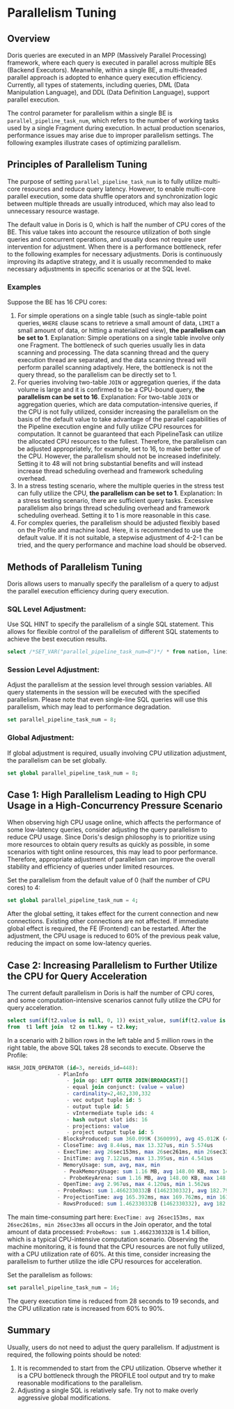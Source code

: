 # Parallelism Tuning

## Overview

Doris queries are executed in an MPP (Massively Parallel Processing) framework, where each query is executed in parallel across multiple BEs (Backend Executors). Meanwhile, within a single BE, a multi-threaded parallel approach is adopted to enhance query execution efficiency. Currently, all types of statements, including queries, DML (Data Manipulation Language), and DDL (Data Definition Language), support parallel execution.

The control parameter for parallelism within a single BE is `parallel_pipeline_task_num`, which refers to the number of working tasks used by a single Fragment during execution. In actual production scenarios, performance issues may arise due to improper parallelism settings. The following examples illustrate cases of optimizing parallelism.

## Principles of Parallelism Tuning

The purpose of setting `parallel_pipeline_task_num` is to fully utilize multi-core resources and reduce query latency. However, to enable multi-core parallel execution, some data shuffle operators and synchronization logic between multiple threads are usually introduced, which may also lead to unnecessary resource wastage.

The default value in Doris is 0, which is half the number of CPU cores of the BE. This value takes into account the resource utilization of both single queries and concurrent operations, and usually does not require user intervention for adjustment. When there is a performance bottleneck, refer to the following examples for necessary adjustments. Doris is continuously improving its adaptive strategy, and it is usually recommended to make necessary adjustments in specific scenarios or at the SQL level.

### Examples

Suppose the BE has 16 CPU cores:

1. For simple operations on a single table (such as single-table point queries, `WHERE` clause scans to retrieve a small amount of data, `LIMIT` a small amount of data, or hitting a materialized view), **the parallelism can be set to 1**.
   Explanation: Simple operations on a single table involve only one Fragment. The bottleneck of such queries usually lies in data scanning and processing. The data scanning thread and the query execution thread are separated, and the data scanning thread will perform parallel scanning adaptively. Here, the bottleneck is not the query thread, so the parallelism can be directly set to 1.
2. For queries involving two-table `JOIN` or aggregation queries, if the data volume is large and it is confirmed to be a CPU-bound query, **the parallelism can be set to 16**.
   Explanation: For two-table `JOIN` or aggregation queries, which are data computation-intensive queries, if the CPU is not fully utilized, consider increasing the parallelism on the basis of the default value to take advantage of the parallel capabilities of the Pipeline execution engine and fully utilize CPU resources for computation. It cannot be guaranteed that each PipelineTask can utilize the allocated CPU resources to the fullest. Therefore, the parallelism can be adjusted appropriately, for example, set to 16, to make better use of the CPU. However, the parallelism should not be increased indefinitely. Setting it to 48 will not bring substantial benefits and will instead increase thread scheduling overhead and framework scheduling overhead.
3. In a stress testing scenario, where the multiple queries in the stress test can fully utilize the CPU, **the parallelism can be set to 1**.
   Explanation: In a stress testing scenario, there are sufficient query tasks. Excessive parallelism also brings thread scheduling overhead and framework scheduling overhead. Setting it to 1 is more reasonable in this case.
4. For complex queries, the parallelism should be adjusted flexibly based on the Profile and machine load. Here, it is recommended to use the default value. If it is not suitable, a stepwise adjustment of 4-2-1 can be tried, and the query performance and machine load should be observed.

## Methods of Parallelism Tuning

Doris allows users to manually specify the parallelism of a query to adjust the parallel execution efficiency during query execution.

### SQL Level Adjustment:

Use SQL HINT to specify the parallelism of a single SQL statement. This allows for flexible control of the parallelism of different SQL statements to achieve the best execution results.

```sql
select /*SET_VAR("parallel_pipeline_task_num=8")*/ * from nation, lineitem where lineitem.l_suppkey = nation.n_nationkey
```

### Session Level Adjustment:

Adjust the parallelism at the session level through session variables. All query statements in the session will be executed with the specified parallelism. Please note that even single-line SQL queries will use this parallelism, which may lead to performance degradation.

```SQL
set parallel_pipeline_task_num = 8;
```

### Global Adjustment:

If global adjustment is required, usually involving CPU utilization adjustment, the parallelism can be set globally.

```SQL
set global parallel_pipeline_task_num = 8;
```

## Case 1: High Parallelism Leading to High CPU Usage in a High-Concurrency Pressure Scenario

When observing high CPU usage online, which affects the performance of some low-latency queries, consider adjusting the query parallelism to reduce CPU usage. Since Doris's design philosophy is to prioritize using more resources to obtain query results as quickly as possible, in some scenarios with tight online resources, this may lead to poor performance. Therefore, appropriate adjustment of parallelism can improve the overall stability and efficiency of queries under limited resources.

Set the parallelism from the default value of 0 (half the number of CPU cores) to 4:

```SQL
set global parallel_pipeline_task_num = 4;
```

After the global setting, it takes effect for the current connection and new connections. Existing other connections are not affected. If immediate global effect is required, the FE (Frontend) can be restarted. After the adjustment, the CPU usage is reduced to 60% of the previous peak value, reducing the impact on some low-latency queries.

## Case 2: Increasing Parallelism to Further Utilize the CPU for Query Acceleration

The current default parallelism in Doris is half the number of CPU cores, and some computation-intensive scenarios cannot fully utilize the CPU for query acceleration.

```SQL
select sum(if(t2.value is null, 0, 1)) exist_value, sum(if(t2.value is null, 1, 0)) no_exist_value
from  t1 left join  t2 on t1.key = t2.key;
```

In a scenario with 2 billion rows in the left table and 5 million rows in the right table, the above SQL takes 28 seconds to execute. Observe the Profile:

```SQL
HASH_JOIN_OPERATOR (id=3, nereids_id=448):
                - PlanInfo
                   - join op: LEFT OUTER JOIN(BROADCAST)[]
                   - equal join conjunct: (value = value)
                   - cardinality=2,462,330,332
                   - vec output tuple id: 5
                   - output tuple id: 5
                   - vIntermediate tuple ids: 4 
                   - hash output slot ids: 16 
                   - projections: value
                   - project output tuple id: 5
                - BlocksProduced: sum 360.099K (360099), avg 45.012K (45012), max 45.014K (45014), min 45.011K (45011)
                - CloseTime: avg 8.44us, max 13.327us, min 5.574us
                - ExecTime: avg 26sec153ms, max 26sec261ms, min 26sec33ms
                - InitTime: avg 7.122us, max 13.395us, min 4.541us
                - MemoryUsage: sum, avg, max, min 
                  - PeakMemoryUsage: sum 1.16 MB, avg 148.00 KB, max 148.00 KB, min 148.00 KB
                  - ProbeKeyArena: sum 1.16 MB, avg 148.00 KB, max 148.00 KB, min 148.00 KB
                - OpenTime: avg 2.967us, max 4.120us, min 1.562us
                - ProbeRows: sum 1.4662330332B (1462330332), avg 182.791291M (182791291), max 182.811875M (182811875), min 182.782658M (182782658)
                - ProjectionTime: avg 165.392ms, max 169.762ms, min 161.727ms
                - RowsProduced: sum 1.462330332B (1462330332), avg 182.791291M (182791291), max 182.811875M (182811875), min 182.782658M (182782658)
```

The main time-consuming part here: `ExecTime: avg 26sec153ms, max 26sec261ms, min 26sec33ms` all occurs in the Join operator, and the total amount of data processed: `ProbeRows: sum 1.4662330332B` is 1.4 billion, which is a typical CPU-intensive computation scenario. Observing the machine monitoring, it is found that the CPU resources are not fully utilized, with a CPU utilization rate of 60%. At this time, consider increasing the parallelism to further utilize the idle CPU resources for acceleration.

Set the parallelism as follows:

```SQL
set parallel_pipeline_task_num = 16;
```

The query execution time is reduced from 28 seconds to 19 seconds, and the CPU utilization rate is increased from 60% to 90%.

## Summary

Usually, users do not need to adjust the query parallelism. If adjustment is required, the following points should be noted:

1. It is recommended to start from the CPU utilization. Observe whether it is a CPU bottleneck through the PROFILE tool output and try to make reasonable modifications to the parallelism.
2. Adjusting a single SQL is relatively safe. Try not to make overly aggressive global modifications.